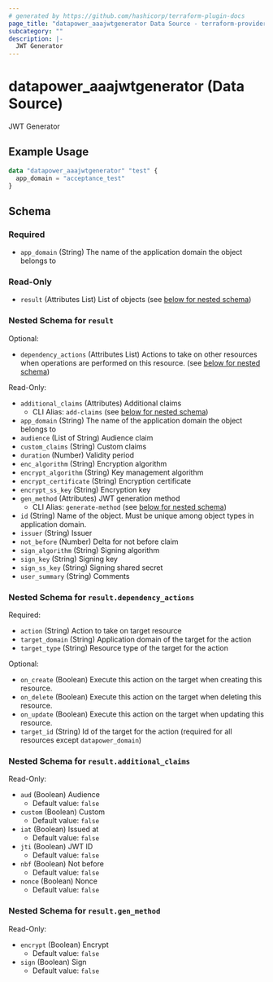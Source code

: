 ```yaml
---
# generated by https://github.com/hashicorp/terraform-plugin-docs
page_title: "datapower_aaajwtgenerator Data Source - terraform-provider-datapower"
subcategory: ""
description: |-
  JWT Generator
---
```


# datapower_aaajwtgenerator (Data Source)

JWT Generator

## Example Usage

```terraform
data "datapower_aaajwtgenerator" "test" {
  app_domain = "acceptance_test"
}
```

<!-- schema generated by tfplugindocs -->
## Schema

### Required

- `app_domain` (String) The name of the application domain the object belongs to

### Read-Only

- `result` (Attributes List) List of objects (see [below for nested schema](#nestedatt--result))

<a id="nestedatt--result"></a>
### Nested Schema for `result`

Optional:

- `dependency_actions` (Attributes List) Actions to take on other resources when operations are performed on this resource. (see [below for nested schema](#nestedatt--result--dependency_actions))

Read-Only:

- `additional_claims` (Attributes) Additional claims
  - CLI Alias: `add-claims` (see [below for nested schema](#nestedatt--result--additional_claims))
- `app_domain` (String) The name of the application domain the object belongs to
- `audience` (List of String) Audience claim
- `custom_claims` (String) Custom claims
- `duration` (Number) Validity period
- `enc_algorithm` (String) Encryption algorithm
- `encrypt_algorithm` (String) Key management algorithm
- `encrypt_certificate` (String) Encryption certificate
- `encrypt_ss_key` (String) Encryption key
- `gen_method` (Attributes) JWT generation method
  - CLI Alias: `generate-method` (see [below for nested schema](#nestedatt--result--gen_method))
- `id` (String) Name of the object. Must be unique among object types in application domain.
- `issuer` (String) Issuer
- `not_before` (Number) Delta for not before claim
- `sign_algorithm` (String) Signing algorithm
- `sign_key` (String) Signing key
- `sign_ss_key` (String) Signing shared secret
- `user_summary` (String) Comments

<a id="nestedatt--result--dependency_actions"></a>
### Nested Schema for `result.dependency_actions`

Required:

- `action` (String) Action to take on target resource
- `target_domain` (String) Application domain of the target for the action
- `target_type` (String) Resource type of the target for the action

Optional:

- `on_create` (Boolean) Execute this action on the target when creating this resource.
- `on_delete` (Boolean) Execute this action on the target when deleting this resource.
- `on_update` (Boolean) Execute this action on the target when updating this resource.
- `target_id` (String) Id of the target for the action (required for all resources except `datapower_domain`)


<a id="nestedatt--result--additional_claims"></a>
### Nested Schema for `result.additional_claims`

Read-Only:

- `aud` (Boolean) Audience
  - Default value: `false`
- `custom` (Boolean) Custom
  - Default value: `false`
- `iat` (Boolean) Issued at
  - Default value: `false`
- `jti` (Boolean) JWT ID
  - Default value: `false`
- `nbf` (Boolean) Not before
  - Default value: `false`
- `nonce` (Boolean) Nonce
  - Default value: `false`


<a id="nestedatt--result--gen_method"></a>
### Nested Schema for `result.gen_method`

Read-Only:

- `encrypt` (Boolean) Encrypt
  - Default value: `false`
- `sign` (Boolean) Sign
  - Default value: `false`
